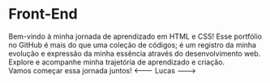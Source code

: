 # Front-End
 Bem-vindo à minha jornada de aprendizado em HTML e CSS! Esse portfólio no GitHub é mais do que uma coleção de códigos; é um registro da minha evolução e expressão da minha essência através do desenvolvimento web. Explore e acompanhe minha trajetória de aprendizado e criação.  
 Vamos começar essa jornada juntos!
 <--- Lucas --->
